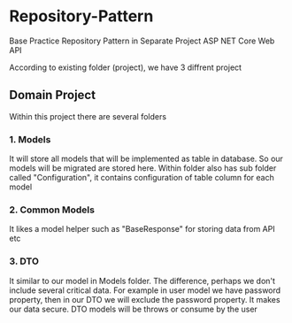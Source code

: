 # Repository-Pattern
Base Practice Repository Pattern in Separate Project ASP NET Core Web API

According to existing folder (project), we have 3 diffrent project
## Domain Project
Within this project there are several folders
### 1. Models
It will store all models that will be implemented as table in database. So our models will be migrated are stored here. Within folder also has sub folder called "Configuration", it contains configuration of table column for each model
### 2. Common Models
It likes a model helper such as "BaseResponse" for storing data from API etc
### 3. DTO
It similar to our model in Models folder. The difference, perhaps we don't include several critical data. For example in user model we have password property, then in our DTO we will exclude the password property. It makes our data secure. DTO models will be throws or consume by the user

